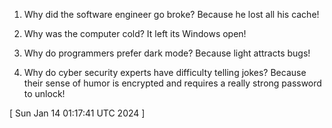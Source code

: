  
1. Why did the software engineer go broke? Because he lost all his cache!

2. Why was the computer cold? It left its Windows open!

3. Why do programmers prefer dark mode? Because light attracts bugs!

4. Why do cyber security experts have difficulty telling jokes? Because their sense of humor is encrypted and requires a really strong password to unlock!
 
[ 
Sun Jan 14 01:17:41 UTC 2024
 ]
